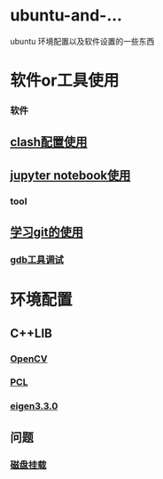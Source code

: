 # ubuntu-and-...
ubuntu 环境配置以及软件设置的一些东西
# 软件or工具使用
### 软件
## [clash配置使用](https://github.com/2hanhan/ubuntu-and-.../blob/main/clash.md)
## [jupyter notebook使用](https://github.com/2hanhan/ubuntu-and-.../blob/main/jupyter%20notebook.md)
### tool
## [学习git的使用](https://github.com/2hanhan/ubuntu-and-.../blob/main/trygit.md)
### [gdb工具调试](https://github.com/2hanhan/ubuntu-and-.../blob/main/gdb.sh)

# 环境配置
## C++LIB
### [OpenCV](https://github.com/2hanhan/ubuntu-and-.../blob/main/OpenCV_3-4-1.sh)
### [PCL](https://github.com/2hanhan/ubuntu-and-.../blob/main/pcl.sh)
### [eigen3.3.0](https://github.com/2hanhan/ubuntu-and-.../blob/main/eigen3.3.0.sh)
## 问题
### [磁盘挂载](https://github.com/2hanhan/ubuntu-and-.../blob/main/fdisk.sh)
